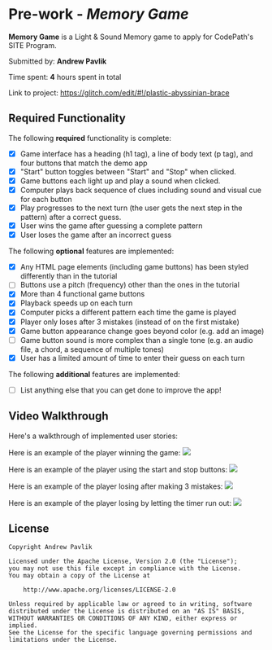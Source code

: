 # Pre-work - *Memory Game*

**Memory Game** is a Light & Sound Memory game to apply for CodePath's SITE Program. 

Submitted by: **Andrew Pavlik**

Time spent: **4** hours spent in total

Link to project: https://glitch.com/edit/#!/plastic-abyssinian-brace

## Required Functionality

The following **required** functionality is complete:

* [X] Game interface has a heading (h1 tag), a line of body text (p tag), and four buttons that match the demo app
* [X] "Start" button toggles between "Start" and "Stop" when clicked. 
* [X] Game buttons each light up and play a sound when clicked. 
* [X] Computer plays back sequence of clues including sound and visual cue for each button
* [X] Play progresses to the next turn (the user gets the next step in the pattern) after a correct guess. 
* [X] User wins the game after guessing a complete pattern
* [X] User loses the game after an incorrect guess

The following **optional** features are implemented:

* [X] Any HTML page elements (including game buttons) has been styled differently than in the tutorial
* [ ] Buttons use a pitch (frequency) other than the ones in the tutorial
* [X] More than 4 functional game buttons
* [X] Playback speeds up on each turn
* [X] Computer picks a different pattern each time the game is played
* [X] Player only loses after 3 mistakes (instead of on the first mistake)
* [X] Game button appearance change goes beyond color (e.g. add an image)
* [ ] Game button sound is more complex than a single tone (e.g. an audio file, a chord, a sequence of multiple tones)
* [X] User has a limited amount of time to enter their guess on each turn

The following **additional** features are implemented:

- [ ] List anything else that you can get done to improve the app!

## Video Walkthrough

Here's a walkthrough of implemented user stories:

Here is an example of the player winning the game:
![](https://cdn.glitch.com/d66e3d5c-a639-47a8-b23d-572dfaf176b1%2FMemoryGame1.gif?v=1616636456220)

Here is an example of the player using the start and stop buttons:
![](https://cdn.glitch.com/d66e3d5c-a639-47a8-b23d-572dfaf176b1%2FMemoryGame4.gif?v=1616636483398)

Here is an example of the player losing after making 3 mistakes:
![](https://cdn.glitch.com/d66e3d5c-a639-47a8-b23d-572dfaf176b1%2FMemoryGame2.gif?v=1616636464811)

Here is an example of the player losing by letting the timer run out:
![](https://cdn.glitch.com/d66e3d5c-a639-47a8-b23d-572dfaf176b1%2FMemoryGame3.gif?v=1616636473231)

## License

    Copyright Andrew Pavlik

    Licensed under the Apache License, Version 2.0 (the "License");
    you may not use this file except in compliance with the License.
    You may obtain a copy of the License at

        http://www.apache.org/licenses/LICENSE-2.0

    Unless required by applicable law or agreed to in writing, software
    distributed under the License is distributed on an "AS IS" BASIS,
    WITHOUT WARRANTIES OR CONDITIONS OF ANY KIND, either express or implied.
    See the License for the specific language governing permissions and
    limitations under the License.
